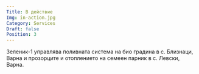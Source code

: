 ```yaml
---
Title: В действие
Img: in-action.jpg
Category: Services
Draft: false
Position: 3
---
```


Зеленик-1 управлява поливната система на био градина в с. Близнаци, Варна и прозорците и отоплението на семеен парник в с. Левски, Варна.

